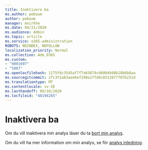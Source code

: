 ```yaml
---
title: Inaktivera ba
ms.author: pebaum
author: pebaum
manager: mnirkhe
ms.date: 04/21/2020
ms.audience: Admin
ms.topic: article
ms.service: o365-administration
ROBOTS: NOINDEX, NOFOLLOW
localization_priority: Normal
ms.collection: Adm_O365
ms.custom:
- "9001697"
- "5887"
ms.openlocfilehash: 1175fdc35d5af7f7a63674cd6004b98b28b6b8aa
ms.sourcegitcommit: 2fc3f2a83aee6ef290a1ffddc0312877f07b231d
ms.translationtype: MT
ms.contentlocale: sv-SE
ms.lasthandoff: 09/16/2020
ms.locfileid: "48194265"
---
```

# <a name="disable-myanalytics"></a>Inaktivera ba

Om du vill inaktivera min analys läser du ta [bort min analys](https://docs.microsoft.com/workplace-analytics/myanalytics/use/opt-out-of-mya). 

Om du vill ha mer information om min analys, se för [analys inledning](https://docs.microsoft.com/workplace-analytics/myanalytics/mya-landing-page).
